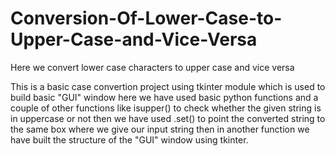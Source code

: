 # Conversion-Of-Lower-Case-to-Upper-Case-and-Vice-Versa
Here we convert lower case characters to upper case and vice versa


This is a basic case convertion project using tkinter module which is used to build basic "GUI" window here we have used basic python functions and a couple of other functions like isupper() to check whether the given string is in uppercase or not then we have used .set() to point the converted string to the same box where we give our input string then in another function we have built the structure of the "GUI" window using tkinter.
